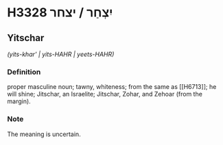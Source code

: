 # H3328 יִצְחַר / יצחר

## Yitschar

_(yits-khar' | yits-HAHR | yeets-HAHR)_

### Definition

proper masculine noun; tawny, whiteness; from the same as [[H6713]]; he will shine; Jitschar, an Israelite; Jitschar, Zohar, and Zehoar (from the margin).



### Note

The meaning is uncertain.

